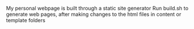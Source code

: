 My personal webpage is built through a static site generator
Run build.sh to generate web pages, after making changes to the html files in content or template folders
